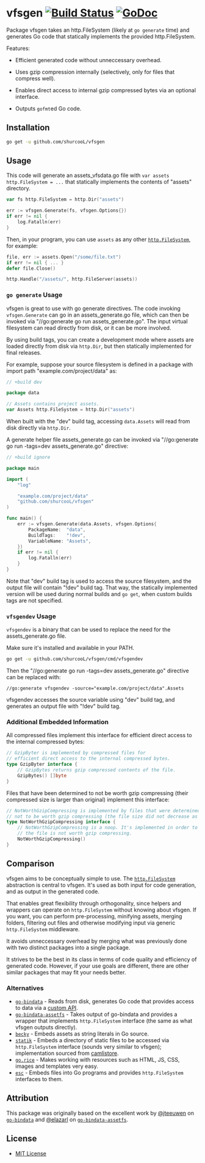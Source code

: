 # vfsgen [![Build Status](https://travis-ci.org/shurcooL/vfsgen.svg?branch=master)](https://travis-ci.org/shurcooL/vfsgen) [![GoDoc](https://godoc.org/github.com/shurcooL/vfsgen?status.svg)](https://godoc.org/github.com/shurcooL/vfsgen)

Package vfsgen takes an http.FileSystem (likely at `go generate` time) and
generates Go code that statically implements the provided http.FileSystem.

Features:

-	Efficient generated code without unneccessary overhead.

-	Uses gzip compression internally (selectively, only for files that compress well).

-	Enables direct access to internal gzip compressed bytes via an optional interface.

-	Outputs `gofmt`ed Go code.

Installation
------------

```bash
go get -u github.com/shurcooL/vfsgen
```

Usage
-----

This code will generate an assets_vfsdata.go file with `var assets http.FileSystem = ...` that statically implements the contents of "assets" directory.

```Go
var fs http.FileSystem = http.Dir("assets")

err := vfsgen.Generate(fs, vfsgen.Options{})
if err != nil {
	log.Fatalln(err)
}
```

Then, in your program, you can use `assets` as any other [`http.FileSystem`](https://godoc.org/net/http#FileSystem), for example:

```Go
file, err := assets.Open("/some/file.txt")
if err != nil { ... }
defer file.Close()
```

```Go
http.Handle("/assets/", http.FileServer(assets))
```

### `go generate` Usage

vfsgen is great to use with go generate directives. The code invoking `vfsgen.Generate` can go in an assets_generate.go file, which can then be invoked via "//go:generate go run assets_generate.go". The input virtual filesystem can read directly from disk, or it can be more involved.

By using build tags, you can create a development mode where assets are loaded directly from disk via `http.Dir`, but then statically implemented for final releases.

For example, suppose your source filesystem is defined in a package with import path "example.com/project/data" as:

```Go
// +build dev

package data

// Assets contains project assets.
var Assets http.FileSystem = http.Dir("assets")
```

When built with the "dev" build tag, accessing `data.Assets` will read from disk directly via `http.Dir`.

A generate helper file assets_generate.go can be invoked via "//go:generate go run -tags=dev assets_generate.go" directive:

```Go
// +build ignore

package main

import (
	"log"

	"example.com/project/data"
	"github.com/shurcooL/vfsgen"
)

func main() {
	err := vfsgen.Generate(data.Assets, vfsgen.Options{
		PackageName:  "data",
		BuildTags:    "!dev",
		VariableName: "Assets",
	})
	if err != nil {
		log.Fatalln(err)
	}
}
```

Note that "dev" build tag is used to access the source filesystem, and the output file will contain "!dev" build tag. That way, the statically implemented version will be used during normal builds and `go get`, when custom builds tags are not specified.

### `vfsgendev` Usage

`vfsgendev` is a binary that can be used to replace the need for the assets_generate.go file.

Make sure it's installed and available in your PATH.

```bash
go get -u github.com/shurcooL/vfsgen/cmd/vfsgendev
```

Then the "//go:generate go run -tags=dev assets_generate.go" directive can be replaced with:

```
//go:generate vfsgendev -source="example.com/project/data".Assets
```

vfsgendev accesses the source variable using "dev" build tag, and generates an output file with "!dev" build tag.

### Additional Embedded Information

All compressed files implement this interface for efficient direct access to the internal compressed bytes:

```Go
// GzipByter is implemented by compressed files for
// efficient direct access to the internal compressed bytes.
type GzipByter interface {
	// GzipBytes returns gzip compressed contents of the file.
	GzipBytes() []byte
}
```

Files that have been determined to not be worth gzip compressing (their compressed size is larger than original) implement this interface:

```Go
// NotWorthGzipCompressing is implemented by files that were determined
// not to be worth gzip compressing (the file size did not decrease as a result).
type NotWorthGzipCompressing interface {
	// NotWorthGzipCompressing is a noop. It's implemented in order to indicate
	// the file is not worth gzip compressing.
	NotWorthGzipCompressing()
}
```

Comparison
----------

vfsgen aims to be conceptually simple to use. The [`http.FileSystem`](https://godoc.org/net/http#FileSystem) abstraction is central to vfsgen. It's used as both input for code generation, and as output in the generated code.

That enables great flexibility through orthogonality, since helpers and wrappers can operate on `http.FileSystem` without knowing about vfsgen. If you want, you can perform pre-processing, minifying assets, merging folders, filtering out files and otherwise modifying input via generic `http.FileSystem` middleware.

It avoids unneccessary overhead by merging what was previously done with two distinct packages into a single package.

It strives to be the best in its class in terms of code quality and efficiency of generated code. However, if your use goals are different, there are other similar packages that may fit your needs better.

### Alternatives

-	[`go-bindata`](https://github.com/jteeuwen/go-bindata) - Reads from disk, generates Go code that provides access to data via a [custom API](https://github.com/jteeuwen/go-bindata#accessing-an-asset).
-	[`go-bindata-assetfs`](https://github.com/elazarl/go-bindata-assetfs) - Takes output of go-bindata and provides a wrapper that implements `http.FileSystem` interface (the same as what vfsgen outputs directly).
-	[`becky`](https://github.com/tv42/becky) - Embeds assets as string literals in Go source.
-	[`statik`](https://github.com/rakyll/statik) - Embeds a directory of static files to be accessed via `http.FileSystem` interface (sounds very similar to vfsgen); implementation sourced from [camlistore](https://camlistore.org).
-	[`go.rice`](https://github.com/GeertJohan/go.rice) - Makes working with resources such as HTML, JS, CSS, images and templates very easy.
-	[`esc`](https://github.com/mjibson/esc) - Embeds files into Go programs and provides `http.FileSystem` interfaces to them.

Attribution
-----------

This package was originally based on the excellent work by [@jteeuwen](https://github.com/jteeuwen) on [`go-bindata`](https://github.com/jteeuwen/go-bindata) and [@elazarl](https://github.com/elazarl) on [`go-bindata-assetfs`](https://github.com/elazarl/go-bindata-assetfs).

License
-------

-	[MIT License](http://opensource.org/licenses/mit-license.php)
